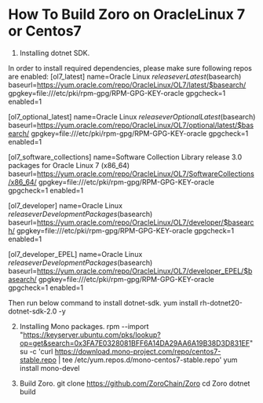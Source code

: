 How To Build Zoro on OracleLinux 7 or Centos7
=============================================

1) Installing dotnet SDK.

In order to install required dependencies, please make sure following repos are enabled:
[ol7_latest]
name=Oracle Linux $releasever Latest ($basearch)
baseurl=https://yum.oracle.com/repo/OracleLinux/OL7/latest/$basearch/
gpgkey=file:///etc/pki/rpm-gpg/RPM-GPG-KEY-oracle
gpgcheck=1
enabled=1

[ol7_optional_latest]
name=Oracle Linux $releasever Optional Latest ($basearch)
baseurl=https://yum.oracle.com/repo/OracleLinux/OL7/optional/latest/$basearch/
gpgkey=file:///etc/pki/rpm-gpg/RPM-GPG-KEY-oracle
gpgcheck=1
enabled=1

[ol7_software_collections]
name=Software Collection Library release 3.0 packages for Oracle Linux 7 (x86_64)
baseurl=https://yum.oracle.com/repo/OracleLinux/OL7/SoftwareCollections/x86_64/
gpgkey=file:///etc/pki/rpm-gpg/RPM-GPG-KEY-oracle
gpgcheck=1
enabled=1

[ol7_developer]
name=Oracle Linux $releasever Development Packages ($basearch)
baseurl=https://yum.oracle.com/repo/OracleLinux/OL7/developer/$basearch/
gpgkey=file:///etc/pki/rpm-gpg/RPM-GPG-KEY-oracle
gpgcheck=1
enabled=1

[ol7_developer_EPEL]
name=Oracle Linux $releasever Development Packages ($basearch)
baseurl=https://yum.oracle.com/repo/OracleLinux/OL7/developer_EPEL/$basearch/
gpgkey=file:///etc/pki/rpm-gpg/RPM-GPG-KEY-oracle
gpgcheck=1
enabled=1


Then run below command to install dotnet-sdk.
yum install rh-dotnet20-dotnet-sdk-2.0 -y

2) Installing Mono packages. 
rpm --import "https://keyserver.ubuntu.com/pks/lookup?op=get&search=0x3FA7E0328081BFF6A14DA29AA6A19B38D3D831EF"
su -c 'curl https://download.mono-project.com/repo/centos7-stable.repo | tee /etc/yum.repos.d/mono-centos7-stable.repo'
yum install mono-devel

3) Build Zoro.
git clone https://github.com/ZoroChain/Zoro
cd Zoro
dotnet build

